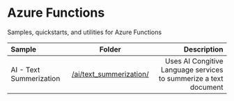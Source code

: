 # Azure Functions
Samples, quickstarts, and utilities for Azure Functions

| Sample      | Folder | Description    |
| :---        |    :----:   |          ---: |
| AI - Text Summerization      | [/ai/text_summerization/](ai/text_summerization)      | Uses AI Congitive Language services to summerize a text document |
